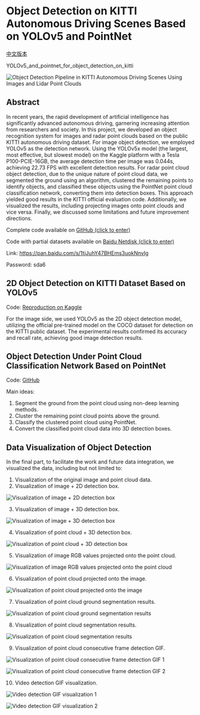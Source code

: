 # Object Detection on KITTI Autonomous Driving Scenes Based on YOLOv5 and PointNet

[中文版本](https://github.com/Longxiaoze/YOLOv5_and_pointnet_for_object_detection_on_kitti/blob/main/README_cn.md)

YOLOv5_and_pointnet_for_object_detection_on_kitti

![Object Detection Pipeline in KITTI Autonomous Driving Scenes Using Images and Lidar Point Clouds](img_for_md/eng2.png)

## Abstract

In recent years, the rapid development of artificial intelligence has significantly advanced autonomous driving, garnering increasing attention from researchers and society. In this project, we developed an object recognition system for images and radar point clouds based on the public KITTI autonomous driving dataset. For image object detection, we employed YOLOv5 as the detection network. Using the YOLOv5x model (the largest, most effective, but slowest model) on the Kaggle platform with a Tesla P100-PCIE-16GB, the average detection time per image was 0.044s, achieving 22.73 FPS with excellent detection results. For radar point cloud object detection, due to the unique nature of point cloud data, we segmented the ground using an algorithm, clustered the remaining points to identify objects, and classified these objects using the PointNet point cloud classification network, converting them into detection boxes. This approach yielded good results in the KITTI official evaluation code. Additionally, we visualized the results, including projecting images onto point clouds and vice versa. Finally, we discussed some limitations and future improvement directions.

Complete code available on [GitHub (click to enter)](https://github.com/Longxiaoze/YOLOv5_and_pointnet_for_object_detection_on_kitti)

Code with partial datasets available on [Baidu Netdisk (click to enter)](https://pan.baidu.com/s/1tjJuhY47BHEms3uokNnvIg)

Link: https://pan.baidu.com/s/1tjJuhY47BHEms3uokNnvIg

Password: sda6

## 2D Object Detection on KITTI Dataset Based on YOLOv5

Code: [Reproduction on Kaggle](https://www.kaggle.com/longxiaoze/yolov5-in-kitti-detection/notebook)

For the image side, we used YOLOv5 as the 2D object detection model, utilizing the official pre-trained model on the COCO dataset for detection on the KITTI public dataset. The experimental results confirmed its accuracy and recall rate, achieving good image detection results.

## Object Detection Under Point Cloud Classification Network Based on PointNet

Code: [GitHub](https://github.com/Longxiaoze/YOLOv5_and_pointnet_for_object_detection_on_kitti)

Main ideas:
1. Segment the ground from the point cloud using non-deep learning methods.
2. Cluster the remaining point cloud points above the ground.
3. Classify the clustered point cloud using PointNet.
4. Convert the classified point cloud data into 3D detection boxes.

## Data Visualization of Object Detection

In the final part, to facilitate the work and future data integration, we visualized the data, including but not limited to:
1. Visualization of the original image and point cloud data.
2. Visualization of image + 2D detection box.

![Visualization of image + 2D detection box](img_for_md/图像+2D检测框的可视化.png)


3. Visualization of image + 3D detection box.

![Visualization of image + 3D detection box](img_for_md/图像+3D检测框的可视化.png)

4. Visualization of point cloud + 3D detection box.

![Visualization of point cloud + 3D detection box](img_for_md/点云+3D检测框的可视化.png)


5. Visualization of image RGB values projected onto the point cloud.

![Visualization of image RGB values projected onto the point cloud](img_for_md/图像RGB值投影到点云的可视化.png)


6. Visualization of point cloud projected onto the image.

![Visualization of point cloud projected onto the image](img_for_md/点云投影到图像的可视化.png)

7. Visualization of point cloud ground segmentation results.

![Visualization of point cloud ground segmentation results](img_for_md/点云地面分割结果可视化.png)

8. Visualization of point cloud segmentation results.

![Visualization of point cloud segmentation results](img_for_md/点云分割结果可视化.png)

9. Visualization of point cloud consecutive frame detection GIF.

![Visualization of point cloud consecutive frame detection GIF 1](img_for_md/点云连续帧检测GIF可视化1.GIF)

![Visualization of point cloud consecutive frame detection GIF 2](img_for_md/点云连续帧检测GIF可视化2.GIF)


10. Video detection GIF visualization.

![Video detection GIF visualization 1](img_for_md/视频检测GIF可视化1.GIF)


![Video detection GIF visualization 2](img_for_md/视频检测GIF可视化2.GIF)
